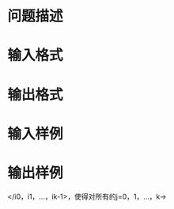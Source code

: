 

# 问题描述



# 输入格式



# 输出格式



# 输入样例



# 输出样例


</i0，i1，…，ik-1&gt;，使得对所有的j=0，1，…，k->
</div>
</div>
